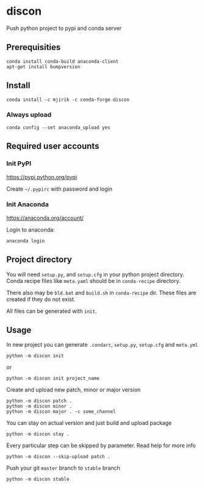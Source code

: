 # discon
Push python project to pypi and conda server

## Prerequisities

    conda install conda-build anaconda-client
    apt-get install bumpversion


## Install

    conda install -c mjirik -c conda-forge discon

### Always upload

    conda config --set anaconda_upload yes

## Required user accounts

### Init PyPI

https://pypi.python.org/pypi

Create `~/.pypirc` with password and login

### Init Anaconda

https://anaconda.org/account/

Login to anaconda:

    anaconda login


## Project directory
You will need `setup.py`,  and `setup.cfg` in your python
project directory. Conda recipe files like `meta.yaml` should be in `conda-recipe` directory.
 
There also may be `bld.bat` and `build.sh` in `conda-recipe` dir. These
files are created if they do not exist.

All files can be generated with `init`.




## Usage

In new project you can generate `.condarc`, `setup.py`, `setup.cfg` and `meta.yml`

    python -m discon init
    
or

    python -m discon init project_name

Create and upload new patch, minor or major version

    python -m discon patch .
    python -m discon minor .
    python -m discon major . -c some_channel
    
You can stay on actual version and just build and upload package

    python -m discon stay .
    
Every particular step can be skipped by parameter. Read help for more info


    python -m discon --skip-upload patch . 


Push your git `master` branch to `stable` branch

    python -m discon stable


